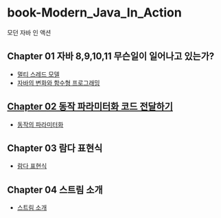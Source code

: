 # book-Modern_Java_In_Action

모던 자바 인 액션

## Chapter 01 자바 8,9,10,11 무슨일이 일어나고 있는가?

<ul>
    <li><a href="src/멀티 스레드 모델.md">멀티 스레드 모델</a></li>
    <li><a href="src/chapter1.md">자바의 변화와 함수형 프로그래밍</li>
</ul>

## Chapter 02 동작 파라미터화 코드 전달하기

<ul>
    <li><a href="src/chapter2.md">동작의 파라미터화</a></li>    
</ul>

## Chapter 03 람다 표현식

<ul>
    <li><a href="src/chapter3.md">람다 표현식</a></li>
</ul>

## Chapter 04 스트림 소개

<ul>
    <li><a href="src/chapter4.md">스트림 소개</a></li>
</ul>
